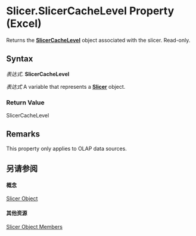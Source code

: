 
# Slicer.SlicerCacheLevel Property (Excel)

Returns the  **[SlicerCacheLevel](d73ff7ab-4d7a-6a73-3716-11dc6716688d.md)** object associated with the slicer. Read-only.


## Syntax

 _表达式_. **SlicerCacheLevel**

 _表达式_ A variable that represents a **[Slicer](577be0f6-4eda-0093-8899-097f3c900383.md)** object.


### Return Value

SlicerCacheLevel


## Remarks

This property only applies to OLAP data sources.


## 另请参阅


#### 概念


[Slicer Object](577be0f6-4eda-0093-8899-097f3c900383.md)
#### 其他资源


[Slicer Object Members](http://msdn.microsoft.com/library/09f1983a-5f7a-1707-c979-c5c27143ad73%28Office.15%29.aspx)